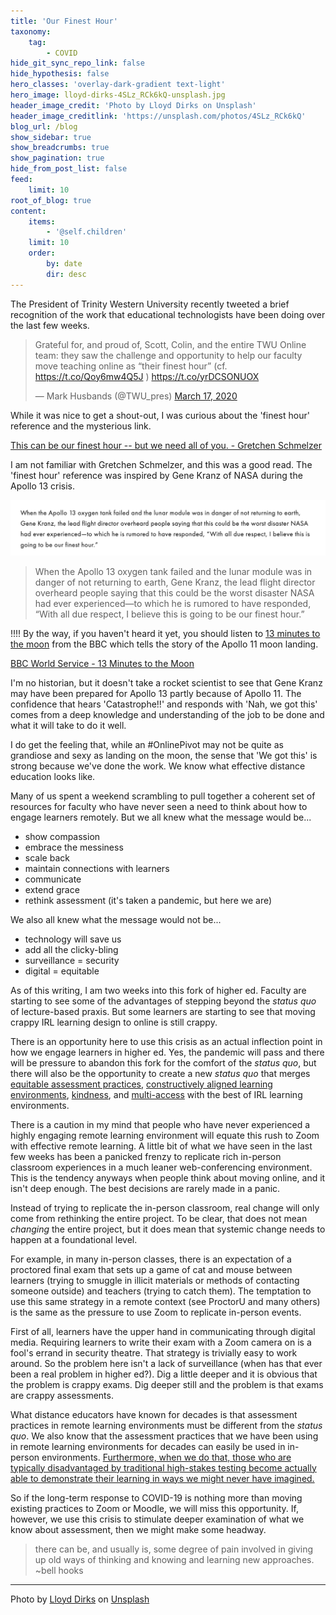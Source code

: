 ```yaml
---
title: 'Our Finest Hour'
taxonomy:
    tag:
        - COVID
hide_git_sync_repo_link: false
hide_hypothesis: false
hero_classes: 'overlay-dark-gradient text-light'
hero_image: lloyd-dirks-4SLz_RCk6kQ-unsplash.jpg
header_image_credit: 'Photo by Lloyd Dirks on Unsplash'
header_image_creditlink: 'https://unsplash.com/photos/4SLz_RCk6kQ'
blog_url: /blog
show_sidebar: true
show_breadcrumbs: true
show_pagination: true
hide_from_post_list: false
feed:
    limit: 10
root_of_blog: true
content:
    items:
        - '@self.children'
    limit: 10
    order:
        by: date
        dir: desc
---
```


The President of Trinity Western University recently tweeted a brief recognition of the work that educational technologists have been doing over the last few weeks.

<blockquote class="twitter-tweet"><p lang="en" dir="ltr">Grateful for, and proud of, Scott, Colin, and the entire TWU Online team: they saw the challenge and opportunity to help our faculty move teaching online as “their finest hour” (cf. <a href="https://t.co/Qoy6mw4Q5J">https://t.co/Qoy6mw4Q5J</a> ) <a href="https://t.co/yrDCSONUOX">https://t.co/yrDCSONUOX</a></p>&mdash; Mark Husbands (@TWU_pres) <a href="https://twitter.com/TWU_pres/status/1239945046046027776?ref_src=twsrc%5Etfw">March 17, 2020</a></blockquote>

While it was nice to get a shout-out, I was curious about the 'finest hour' reference and the mysterious link.

<a class="embedly-card" data-card-controls="0" href="http://gretchenschmelzer.com/blog-1/2020/3/10/can-we-make-this-our-finest-hour">This can be our finest hour -- but we need all of you. - Gretchen Schmelzer</a>
<script async src="//cdn.embedly.com/widgets/platform.js" charset="UTF-8"></script>


I am not familiar with Gretchen Schmelzer, and this was a good read. The 'finest hour' reference was inspired by Gene Kranz of NASA during the Apollo 13 crisis.

![alt-text](zfinest-1.png "Screenshot of a quote from Gene Kranz")

> When the Apollo 13 oxygen tank failed and the lunar module was in danger of not returning to earth, Gene Kranz, the lead flight director overheard people saying that this could be the worst disaster NASA had ever experienced—to which he is rumored to have responded, “With all due respect, I believe this is going to be our finest hour.”



!!!! By the way, if you haven't heard it yet, you should listen to [13 minutes to the moon](https://www.bbc.co.uk/programmes/w13xttx2) from the BBC which tells the story of the Apollo 11 moon landing.

<a class="embedly-card" data-card-controls="0" href="https://www.bbc.co.uk/programmes/w13xttx2">BBC World Service - 13 Minutes to the Moon</a>
<script async src="//cdn.embedly.com/widgets/platform.js" charset="UTF-8"></script>


I'm no historian, but it doesn't take a rocket scientist to see that Gene Kranz may have been prepared for Apollo 13 partly because of Apollo 11. The confidence that hears 'Catastrophe!!' and responds with 'Nah, we got this' comes from a deep knowledge and understanding of the job to be done and what it will take to do it well.

I do get the feeling that, while an #OnlinePivot may not be quite as grandiose and sexy as landing on the moon, the sense that 'We got this' is strong because we've done the work. We know what effective distance education looks like.

Many of us spent a weekend scrambling to pull together a coherent set of resources for faculty who have never seen a need to think about how to engage learners remotely. But we all knew what the message would be...

- show compassion
- embrace the messiness
- scale back
- maintain connections with learners
- communicate
- extend grace
- rethink assessment (it's taken a pandemic, but here we are)

We also all knew what the message would not be...

- technology will save us
- add all the clicky-bling
- surveillance = security
- digital = equitable

As of this writing, I am two weeks into this fork of higher ed. Faculty are starting to see some of the advantages of stepping beyond the *status quo* of lecture-based praxis. But some learners are starting to see that moving crappy IRL learning design to online is still crappy.

There is an opportunity here to use this crisis as an actual inflection point in how we engage learners in higher ed. Yes, the pandemic will pass and there will be pressure to abandon this fork for the comfort of the *status quo*, but there will also be the opportunity to create a new *status quo* that merges [equitable assessment practices](https://vimeo.com/398392036), [constructively aligned learning environments](https://create.twu.ca/coursedesign/about/learning-outcomes/), [kindness](https://hybridpedagogy.org/pedagogy-of-kindness/), and [multi-access](https://www.learntechlib.org/primary/p/31583/) with the best of IRL learning environments.

There is a caution in my mind that people who have never experienced a highly engaging remote learning environment will equate this rush to Zoom with effective remote learning. A little bit of what we have seen in the last few weeks has been a panicked frenzy to replicate rich in-person classroom experiences in a much leaner web-conferencing environment. This is the tendency anyways when people think about moving online, and it isn't deep enough. The best decisions are rarely made in a panic.

Instead of trying to replicate the in-person classroom, real change will only come from rethinking the entire project. To be clear, that does not mean *changing* the entire project, but it does mean that systemic change needs to happen at a foundational level.

For example, in many in-person classes, there is an expectation of a proctored final exam that sets up a game of cat and mouse between learners (trying to smuggle in illicit materials or methods of contacting someone outside) and teachers (trying to catch them). The temptation to use this same strategy in a remote context (see ProctorU and many others) is the same as the pressure to use Zoom to replicate in-person events.

First of all, learners have the upper hand in communicating through digital media. Requiring learners to write their exam with a Zoom camera on is a fool's errand in security theatre. That strategy is trivially easy to work around. So the problem here isn't a lack of surveillance (when has that ever been a real problem in higher ed?). Dig a little deeper and it is obvious that the problem is crappy exams. Dig deeper still and the problem is that exams are crappy assessments.

What distance educators have known for decades is that assessment practices in remote learning environments must be different from the *status quo*. We also know that the assessment practices that we have been using in remote learning environments for decades can easily be used in in-person environments. [Furthermore, when we do that, those who are typically disadvantaged by traditional high-stakes testing become actually able to demonstrate their learning in ways we might never have imagined.](https://create.twu.ca/help/online-learning-on-ramp/finishing-well/rethinking-assessment)

So if the long-term response to COVID-19 is nothing more than moving existing practices to Zoom or Moodle, we will miss this opportunity. If, however, we use this crisis to stimulate deeper examination of what we know about assessment, then we might make some headway.

> there can be, and usually is, some degree of pain involved in giving up old ways of thinking and knowing and learning new approaches. ~bell hooks


---

Photo by [Lloyd Dirks](https://unsplash.com/@lloyddirks?utm_source=unsplash&utm_medium=referral&utm_content=creditCopyText) on [Unsplash](https://unsplash.com/collections/352507/pivot?utm_source=unsplash&utm_medium=referral&utm_content=creditCopyText)
